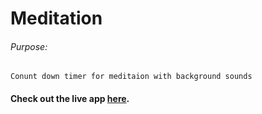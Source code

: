 # Meditation

###### Purpose:
    Conunt down timer for meditaion with background sounds

####  Check out the live app [here](https://shyam-brs.github.io/meditation-Project/).
